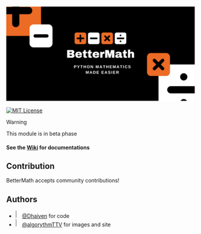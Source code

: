 ![alt text](images/banner.png "Title")


[![MIT License](https://img.shields.io/badge/License-MIT-yellow.svg)](LICENCE)
> [!WARNING]
> This module is in beta phase

#### See the [Wiki](https://github.com/Dhaiven/BetterMath/wiki) for documentations

## Contribution
BetterMath accepts community contributions!

## Authors
  - <img src="https://www.github.com/Dhaiven.png" width="3%" height="3%"/> [@Dhaiven](https://www.github.com/Dhaiven) for code
  - <img src="https://www.github.com/algorythmTTV.png" width="3%" height="3%"/> [@algorythmTTV](https://www.github.com/algorythmTTV) for images and site
